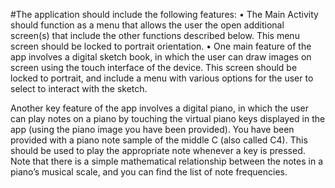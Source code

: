 #The application should include the following features:
• The Main Activity should function as a menu that allows the user the open additional screen(s)
that include the other functions described below. This menu screen should be locked to
portrait orientation.
• One main feature of the app involves a digital sketch book, in which the user can draw images
on screen using the touch interface of the device. This screen should be locked to portrait, and
include a menu with various options for the user to select to interact with the sketch.

Another key feature of the app involves a digital piano, in which the user can play notes on a
piano by touching the virtual piano keys displayed in the app (using the piano image you have
been provided). You have been provided with a piano note sample of the middle C (also called
C4). This should be used to play the appropriate note whenever a key is pressed. Note that
there is a simple mathematical relationship between the notes in a piano’s musical scale, and
you can find the list of note frequencies.

